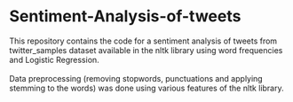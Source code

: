 # Sentiment-Analysis-of-tweets
This repository contains the code for a sentiment analysis of tweets from twitter_samples dataset available in the nltk library using word frequencies and Logistic Regression.<br/><br/>Data preprocessing (removing stopwords, punctuations and applying stemming to the words) was done using various features of the nltk library.
